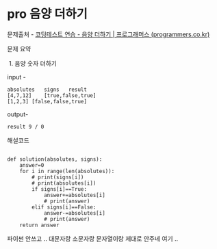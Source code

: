 # pro 음양 더하기

문제출처 - [코딩테스트 연습 - 음양 더하기 | 프로그래머스 (programmers.co.kr)](https://programmers.co.kr/learn/courses/30/lessons/76501)

문제 요약 

​	1. 음양 숫자 더하기

input - 

```
absolutes	signs	result
[4,7,12]	[true,false,true]	
[1,2,3]	[false,false,true]	
```

output-

```
result 9 / 0 
```

해설코드 

```

def solution(absolutes, signs):
    answer=0
    for i in range(len(absolutes)):
        # print(signs[i])
        # print(absolutes[i])
        if signs[i]==True:
            answer+=absolutes[i]
            # print(answer)
        elif signs[i]==False:
            answer-=absolutes[i]
            # print(answer)
    return answer
```



파이썬 안쓰고 .. 대문자랑 소문자랑 문자열이랑 제대로 안주네 여기 .. 
